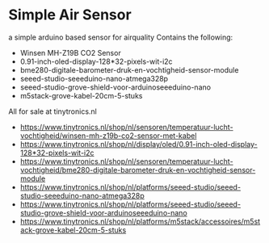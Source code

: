 # Simple Air Sensor
a simple arduino based sensor for airquality
Contains the following:
* Winsen MH-Z19B CO2 Sensor
* 0.91-inch-oled-display-128*32-pixels-wit-i2c
* bme280-digitale-barometer-druk-en-vochtigheid-sensor-module
* seeed-studio-seeeduino-nano-atmega328p
* seeed-studio-grove-shield-voor-arduinoseeeduino-nano
* m5stack-grove-kabel-20cm-5-stuks


All for sale at tinytronics.nl
* https://www.tinytronics.nl/shop/nl/sensoren/temperatuur-lucht-vochtigheid/winsen-mh-z19b-co2-sensor-met-kabel
* https://www.tinytronics.nl/shop/nl/display/oled/0.91-inch-oled-display-128*32-pixels-wit-i2c
* https://www.tinytronics.nl/shop/nl/sensoren/temperatuur-lucht-vochtigheid/bme280-digitale-barometer-druk-en-vochtigheid-sensor-module
* https://www.tinytronics.nl/shop/nl/platforms/seeed-studio/seeed-studio-seeeduino-nano-atmega328p
* https://www.tinytronics.nl/shop/nl/platforms/seeed-studio/seeed-studio-grove-shield-voor-arduinoseeeduino-nano
* https://www.tinytronics.nl/shop/nl/platforms/m5stack/accessoires/m5stack-grove-kabel-20cm-5-stuks
